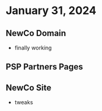 # January 31, 2024

## NewCo Domain
- finally working

## PSP Partners Pages

## NewCo Site
- tweaks
